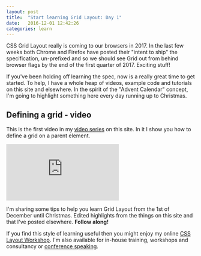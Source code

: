 ```yaml
---
layout: post
title:  "Start learning Grid Layout: Day 1"
date:   2016-12-01 12:42:26
categories: learn
---
```


CSS Grid Layout really is coming to our browsers in 2017. In the last few weeks both Chrome and Firefox have posted their "intent to ship" the specification, un-prefixed and so we should see Grid out from behind browser flags by the end of the first quarter of 2017. Exciting stuff!

If you've been holding off learning the spec, now is a really great time to get started. To help, I have a whole heap of videos, example code and tutorials on this site and elsewhere. In the spirit of the "Advent Calendar" concept, I'm going to highlight something here every day running up to Christmas.

## Defining a grid - video

This is the first video in my [video series](/video) on this site. In it I show you how to define a grid on a parent element.

<div class="embed-container">
<iframe src="https://www.youtube.com/embed/Dz9BzY21Zks?showinfo=0" frameborder="0" allowfullscreen></iframe>
</div>

I'm sharing some tips to help you learn Grid Layout from the 1st of December until Christmas. Edited highlights from the things on this site and that I've posted elsewhere. **Follow along!**

If you find this style of learning useful then you might enjoy my online [CSS Layout Workshop](https://thecssworkshop.com/). I'm also available for in-house training, workshops and consultancy or [conference speaking](https://rachelandrew.co.uk/speaking).
